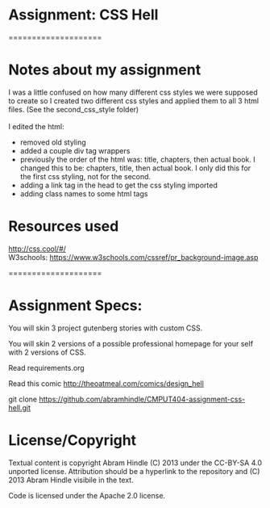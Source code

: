 # Assignment: CSS Hell
====================


# Notes about my assignment
I was a little confused on how many different css styles we were supposed to create so I created two different css styles and applied them to all 3 html files. (See the second_css_style folder)
</br>
</br>
I edited the html:
* removed old styling
* added a couple div tag wrappers
* previously the order of the html was: title, chapters, then actual book. I changed this to be: chapters, title, then actual book. I only did this for the first css styling, not for the second.
* adding a link tag in the head to get the css styling imported
* adding class names to some html tags



# Resources used
http://css.cool/#/ </br>
W3schools: https://www.w3schools.com/cssref/pr_background-image.asp




====================
# Assignment Specs:

You will skin 3 project gutenberg stories with custom CSS.

You will skin 2 versions of a possible professional homepage for your
self with 2 versions of CSS.

Read requirements.org

Read this comic http://theoatmeal.com/comics/design_hell

git clone https://github.com/abramhindle/CMPUT404-assignment-css-hell.git

License/Copyright
=================

Textual content is copyright Abram Hindle (C) 2013 under the CC-BY-SA
4.0 unported license. Attribution should be a hyperlink to the
repository and (C) 2013 Abram Hindle visibile in the text.

Code is licensed under the Apache 2.0 license.
